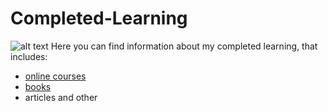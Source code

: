 # Completed-Learning
![alt text](https://ncte.org/wp-content/uploads/2023/08/iStock-1411029939-scaled.jpg)
Here you can find information about my completed learning, that includes:
- [online courses](https://github.com/vkolotilin/Completed-Learning/tree/main/Online%20Courses)
- [books](https://github.com/vkolotilin/Completed-Learning/tree/main/Books)
- articles and other
